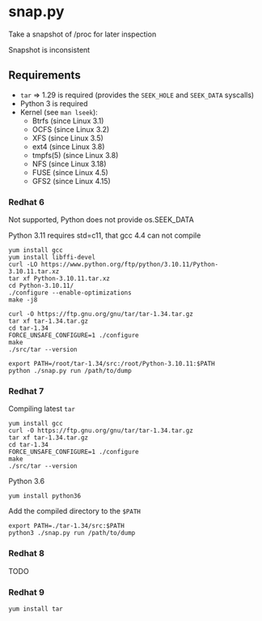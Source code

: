 # snap.py

Take a snapshot of /proc for later inspection

Snapshot is inconsistent


## Requirements

* `tar` => 1.29 is required (provides the `SEEK_HOLE` and `SEEK_DATA` syscalls)
* Python 3 is required
* Kernel (see `man lseek`):        
  * Btrfs (since Linux 3.1)
  * OCFS (since Linux 3.2)
  * XFS (since Linux 3.5)
  * ext4 (since Linux 3.8)
  * tmpfs(5) (since Linux 3.8)
  * NFS (since Linux 3.18)
  * FUSE (since Linux 4.5)
  * GFS2 (since Linux 4.15)


### Redhat 6

Not supported, Python does not provide os.SEEK_DATA

Python 3.11 requires std=c11, that gcc 4.4 can not compile

```
yum install gcc
yum install libffi-devel
curl -LO https://www.python.org/ftp/python/3.10.11/Python-3.10.11.tar.xz
tar xf Python-3.10.11.tar.xz
cd Python-3.10.11/
./configure --enable-optimizations
make -j8
```

```
curl -O https://ftp.gnu.org/gnu/tar/tar-1.34.tar.gz
tar xf tar-1.34.tar.gz
cd tar-1.34
FORCE_UNSAFE_CONFIGURE=1 ./configure
make
./src/tar --version
```

```
export PATH=/root/tar-1.34/src:/root/Python-3.10.11:$PATH
python ./snap.py run /path/to/dump
```

### Redhat 7

Compiling latest `tar`

```
yum install gcc
curl -O https://ftp.gnu.org/gnu/tar/tar-1.34.tar.gz
tar xf tar-1.34.tar.gz
cd tar-1.34
FORCE_UNSAFE_CONFIGURE=1 ./configure
make
./src/tar --version
```

Python 3.6

```
yum install python36
```

Add the compiled directory to the `$PATH`

```
export PATH=./tar-1.34/src:$PATH
python3 ./snap.py run /path/to/dump
```

### Redhat 8

TODO

### Redhat 9

```
yum install tar
```
